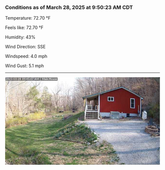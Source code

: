 ### Conditions as of March 28, 2025 at 9:50:23 AM CDT 

Temperature: 72.70 &deg;F

Feels like: 72.70 &deg;F

Humidity: 43%

Wind Direction: SSE

Windspeed: 4.0 mph

Wind Gust: 5.1 mph

---

<img src="./images/latest.jpeg"/>

